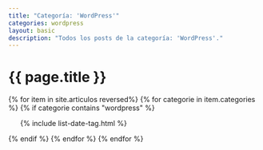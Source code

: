 ```yaml
---
title: "Categoría: 'WordPress'"
categories: wordpress
layout: basic
description: "Todos los posts de la categoría: 'WordPress'."
---
```


<h1>{{ page.title }}</h1>

{% for item in site.articulos reversed%}
{% for categorie in item.categories %}
{% if categorie contains "wordpress" %}
<ul>
    {% include list-date-tag.html %}
</ul>
{% endif %}
{% endfor %}
{% endfor %}
